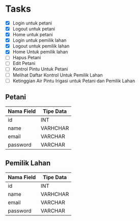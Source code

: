 # Tasks

- [x] Login untuk petani
- [x] Logout untuk petani
- [x] Home untuk petani
- [x] Login untuk pemilik lahan
- [x] Logout untuk pemilik lahan
- [x] Home Untuk pemilik lahan
- [ ] Hapus Petani
- [ ] Edit Petani
- [ ] Kontrol Pintu Untuk Petani
- [ ] Melihat Daftar Kontrol Untuk Pemilik Lahan
- [ ] Ketinggian Air Pintu Irigasi untuk Petani dan Pemilik Lahan

## Petani

| Nama Field | Tipe Data |
| ---------- | --------- |
| id         | INT       |
| name       | VARHCHAR  |
| email      | VARCHAR   |
| password   | VARCHAR   |

## Pemilik Lahan

| Nama Field | Tipe Data |
| ---------- | --------- |
| id         | INT       |
| name       | VARHCHAR  |
| email      | VARCHAR   |
| password   | VARCHAR   |
